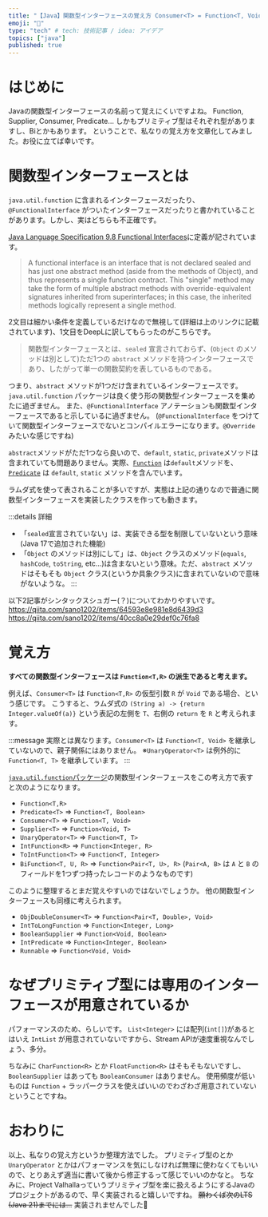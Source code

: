 ```yaml
---
title: "【Java】関数型インターフェースの覚え方 Consumer<T> = Function<T, Void>"
emoji: "🔗"
type: "tech" # tech: 技術記事 / idea: アイデア
topics: ["java"]
published: true
---
```


# はじめに

Javaの関数型インターフェースの名前って覚えにくいですよね。
Function, Supplier, Consumer, Predicate... しかもプリミティブ型はそれぞれ型がありますし、Biとかもあります。
ということで、私なりの覚え方を文章化してみました。お役に立てば幸いです。

# 関数型インターフェースとは

`java.util.function` に含まれるインターフェースだったり、`@FunctionalInterface` がついたインターフェースだったりと書かれていることがあります。しかし、実はどちらも不正確です。

[Java Language Specification 9.8 Functional Interfaces](https://docs.oracle.com/javase/specs/jls/se17/html/jls-9.html#jls-9.8)に定義が記されています。

<!-- cspell:ignore superinterfaces -->

> A functional interface is an interface that is not declared sealed and has just one abstract method (aside from the methods of Object), and thus represents a single function contract.
> This "single" method may take the form of multiple abstract methods with override-equivalent signatures inherited from superinterfaces; in this case, the inherited methods logically represent a single method.

2文目は細かい条件を定義しているだけなので無視して(詳細は上のリンクに記載されています)、1文目をDeepLに訳してもらったのがこちらです。

> 関数型インターフェースとは、`sealed` 宣言されておらず、(`Object` のメソッドは別として)ただ1つの `abstract` メソッドを持つインターフェースであり、したがって単一の関数契約を表しているものである。

つまり、`abstract` メソッドが1つだけ含まれているインターフェースです。
`java.util.function` パッケージは良く使う形の関数型インターフェースを集めたに過ぎません。
また、`@FunctionalInterface` アノテーションも関数型インターフェースであると示しているに過ぎません。
(`@FunctionalInterface` をつけていて関数型インターフェースでないとコンパイルエラーになります。`@Override` みたいな感じですね)

`abstract`メソッドがただ1つなら良いので、`default`, `static`, `private`メソッドは含まれていても問題ありません。実際、[`Function`](https://docs.oracle.com/en/java/javase/18/docs/api/java.base/java/util/function/Function.html) は`default`メソッドを、[`Predicate`](https://docs.oracle.com/en/java/javase/18/docs/api/java.base/java/util/function/Predicate.html) は `default`, `static` メソッドを含んでいます。

ラムダ式を使って表されることが多いですが、実態は上記の通りなので普通に関数型インターフェースを実装したクラスを作っても動きます。

:::details 詳細

- 「`sealed`宣言されていない」は、実装できる型を制限していないという意味(Java 17で追加された機能)
- 「`Object` のメソッドは別にして」は、`Object` クラスのメソッド(`equals`, `hashCode`, `toString`, etc...)は含まないという意味。ただ、`abstract` メソッドはそもそも `Object` クラス(というか具象クラス)に含まれていないので意味がないような。
  :::

以下2記事がシンタックスシュガー(？)についてわかりやすいです。
https://qiita.com/sano1202/items/64593e8e981e8d6439d3
https://qiita.com/sano1202/items/40cc8a0e29def0c76fa8

# 覚え方

**すべての関数型インターフェースは `Function<T,R>` の派生であると考えます。**

例えば、`Consumer<T>` は `Function<T,R>` の仮型引数 `R` が `Void` である場合、という感じです。
こうすると、ラムダ式の `(String a) -> {return Integer.valueOf(a)}` という表記の左側を `T`、右側の `return` を `R` と考えられます。

:::message
実際とは異なります。`Consumer<T>` は `Function<T, Void>` を継承していないので、親子関係にはありません。
※`UnaryOperator<T>` は例外的に `Function<T, T>` を継承しています。
:::

[`java.util.function`パッケージ](https://docs.oracle.com/en/java/javase/19/docs/api/java.base/java/util/function/package-summary.html)の関数型インターフェースをこの考え方で表すと次のようになります。

- `Function<T,R>`
- `Predicate<T>` => `Function<T, Boolean>`
- `Consumer<T>` => `Function<T, Void>`
- `Supplier<T>` => `Function<Void, T>`
- `UnaryOperator<T>` => `Function<T, T>`
- `IntFunction<R>` => `Function<Integer, R>`
- `ToIntFunction<T>` => `Function<T, Integer>`
- `BiFunction<T, U, R>` => `Function<Pair<T, U>, R>`
  (`Pair<A, B>` は `A` と `B` のフィールドを1つずつ持ったレコードのようなものです)

このように整理するとまだ覚えやすいのではないでしょうか。
他の関数型インターフェースも同様に考えられます。

- `ObjDoubleConsumer<T>` => `Function<Pair<T, Double>, Void>`
- `IntToLongFunction` => `Function<Integer, Long>`
- `BooleanSupplier` => `Function<Void, Boolean>`
- `IntPredicate` => `Function<Integer, Boolean>`
- `Runnable` => `Function<Void, Void>`

# なぜプリミティブ型には専用のインターフェースが用意されているか

パフォーマンスのため、らしいです。
`List<Integer>` には配列(`int[]`)があるとはいえ `IntList` が用意されていないですから、Stream APIが速度重視なんでしょう、多分。

ちなみに `CharFunction<R>` とか `FloatFunction<R>` はそもそもないですし、`BooleanSupplier` はあっても `BooleanConsumer` はありません。
使用頻度が低いものは `Function` + ラッパークラスを使えばいいのでわざわざ用意されていないということですね。

# おわりに

以上、私なりの覚え方というか整理方法でした。
プリミティブ型のとか `UnaryOperator` とかはパフォーマンスを気にしなければ無理に使わなくてもいいので、とりあえず適当に書いて後から修正するって感じでいいのかなと。
ちなみに、Project Valhallaっていうプリミティブ型を楽に扱えるようにするJavaのプロジェクトがあるので、早く実装されると嬉しいですね。
~~願わくば次のLTS (Java 21)までには…~~ 実装されませんでした🫥
